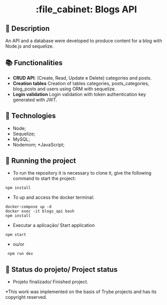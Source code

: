 <h1 align="center">:file_cabinet: Blogs API</h1>

## :memo: Description
An API and a database were developed to produce content for a blog with Node.js and sequelize.

## :books: Functionalities
* <b>CRUD API</b>: (Create, Read, Update e Delete) categories and posts.
* <b>Creation tables</b> Creation of tables categories, posts_categories, blog_posts and users using ORM with sequelize.
* <b>Login validation</b> Login validation with token authentication key generated with JWT.

## :wrench: Technologies
* Node;
* Sequelize;
* MySQL;
* Nodemom;
*JavaScript;

## :rocket: Running the project
* To run the repository it is necessary to clone it, give the following command to start the project:
```
npm install
```
* To up and access the docker terminal:
```
docker-compose up -d
docker exec -it blogs_api bash
npm install
```
* Executar a aplicação/ Start application

```
npm start
```
* ou/or
```
 npm run dev
```

## :dart: Status do projeto/ Project status
* Projeto finalizado/ Finished project.

*This work was implemented on the basis of Trybe projects and has its copyright reserved.
